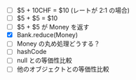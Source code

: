 - [ ] $5 + 10CHF = $10 (レートが 2:1 の場合)
- [ ] $5 + $5 = $10
- [ ] $5 + $5 が Money を返す
- [x] Bank.reduce(Money)
- [ ] Money の丸め処理どうする？
- [ ] hashCode
- [ ] null との等価性比較
- [ ] 他のオブジェクトとの等価性比較
